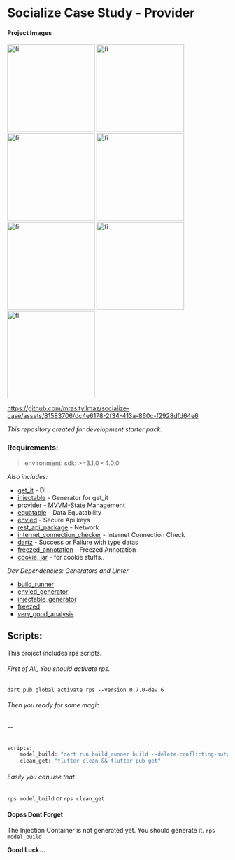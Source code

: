 # Socialize Case Study - Provider 

#### Project Images

<img width="200" heigth="450" alt="fi" src="https://github.com/mrasityilmaz/socialize-case/assets/81583706/17e93fed-1613-4387-8ec5-89718d28786a">
<img width="200" heigth="450" alt="fi" src="https://github.com/mrasityilmaz/socialize-case/assets/81583706/435b5c11-7a32-4f6b-8d03-3dbde634c55e">
<img width="200" heigth="450" alt="fi" src="https://github.com/mrasityilmaz/socialize-case/assets/81583706/73624934-9610-476d-b9de-de02af935c3b">
<img width="200" heigth="450" alt="fi" src="https://github.com/mrasityilmaz/socialize-case/assets/81583706/274e313f-f63b-434d-95e8-69b405cce75e">
<img width="200" heigth="450" alt="fi" src="https://github.com/mrasityilmaz/socialize-case/assets/81583706/8d317262-fea5-4705-8b70-057cab5932e9">
<img width="200" heigth="450" alt="fi" src="https://github.com/mrasityilmaz/socialize-case/assets/81583706/f8c8b9eb-30ab-4206-aeb7-1841b5f81068">
<img width="200" heigth="450" alt="fi" src="https://github.com/mrasityilmaz/socialize-case/assets/81583706/f8533494-2d02-4620-8e91-e148d0c16995">





https://github.com/mrasityilmaz/socialize-case/assets/81583706/dc4e6178-2f34-413a-860c-f2928dfd64e6









_This repository created for development starter pack._
### Requirements: 

> environment:
> sdk: >=3.1.0 <4.0.0

_Also includes:_
 -  [get_it] - DI 
 -  [injectable] - Generator for get_it
  - [provider] - MVVM-State Management
 -  [equatable] - Data Equatability
 -  [envied] - Secure Api keys
 -  [rest_api_package] - Network
 -  [internet_connection_checker] - Internet Connection Check
 -  [dartz] - Success or Failure with <T> type datas
 -  [freezed_annotation] - Freezed Annotation 
 -  [cookie_jar] - for cookie stuffs..

_Dev Dependencies:_
_Generators and Linter_
  - [build_runner]
 -  [envied_generator]
 -  [injectable_generator]
 -  [freezed]
-   [very_good_analysis]


## Scripts:
This project includes rps scripts.
###### First of All, You should activate rps.
```dart pub global activate rps --version 0.7.0-dev.6```
###### Then you ready for some magic 
###### -- 

```sh
scripts:
    model_build: "dart run build_runner build --delete-conflicting-outputs"
    clean_get: "flutter clean && flutter pub get"
```
###### Easily you can use that
```rps model_build```
or
```rps clean_get```


#### Oopss Dont Forget 
The Injection Container is not generated yet. You should generate it.
```rps model_build```





**Good Luck...**

[//]: # (These are reference links used in the body of this note and get stripped out when the markdown processor does its job. There is no need to format nicely because it shouldn't be seen. Thanks SO - http://stackoverflow.com/questions/4823468/store-comments-in-markdown-syntax)

   [get_it]: <https://pub.dev/packages/get_it>
   [injectable]: <https://pub.dev/packages/injectable>
   [provider]: <https://pub.dev/packages/provider>
   [equatable]: <https://pub.dev/packages/equatable>
   [envied]: <https://pub.dev/packages/envied>
   [rest_api_package]: <https://github.com/mrasityilmaz/rest_api_package.git>
   [internet_connection_checker]: <https://pub.dev/packages/internet_connection_checker>
   [dartz]: <https://pub.dev/packages/dartz>
   [freezed_annotation]: <https://pub.dev/packages/freezed_annotation>
   [cookie_jar]: <https://pub.dev/packages/cookie_jar>
   [build_runner]: <https://pub.dev/packages/build_runner>
   [envied_generator]: <https://pub.dev/packages/envied_generator>
   [injectable_generator]: <https://pub.dev/packages/injectable_generator>
   [freezed]: <https://pub.dev/packages/freezed>
   [very_good_analysis]: <https://pub.dev/packages/very_good_analysis>

